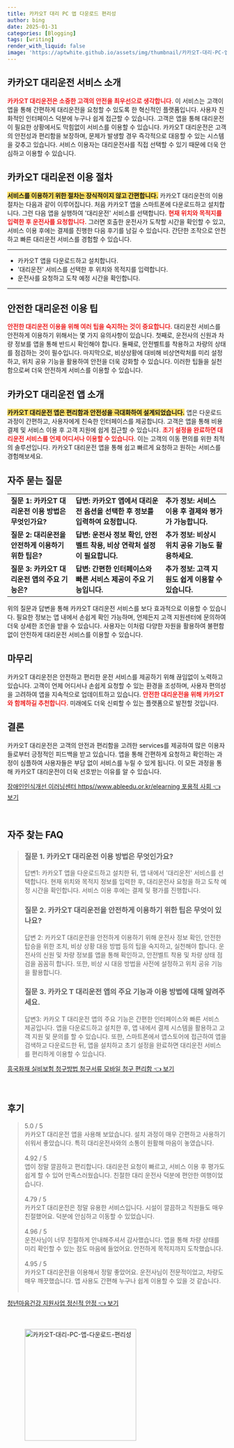 ```yaml
---
title: 카카오T 대리 PC 앱 다운로드 편리성
author: bing
date: 2025-01-31
categories: [Blogging]
tags: [writing]
render_with_liquid: false
image: 'https://aptwhite.github.io/assets/img/thumbnail/카카오T-대리-PC-앱-다운로드-편리성.webp'
---
```



<h2 id='카카오T 대리운전 서비스 소개'>카카오T 대리운전 서비스 소개</h2>

<p><b><span style="color: #ee2323;">카카오T 대리운전은 소중한 고객의 안전을 최우선으로 생각합니다.</span></b> 이 서비스는 고객이 앱을 통해 간편하게 대리운전을 요청할 수 있도록 한 혁신적인 플랫폼입니다. 사용자 친화적인 인터페이스 덕분에 누구나 쉽게 접근할 수 있습니다. 고객은 앱을 통해 대리운전이 필요한 상황에서도 막힘없이 서비스를 이용할 수 있습니다. 카카오T 대리운전은 고객의 안전성과 편리함을 보장하며, 문제가 발생할 경우 즉각적으로 대응할 수 있는 시스템을 갖추고 있습니다. 서비스 이용자는 대리운전사를 직접 선택할 수 있기 때문에 더욱 안심하고 이용할 수 있습니다.</p>

<h2 id='카카오T 대리운전 이용 절차'>카카오T 대리운전 이용 절차</h2>

<p><b><span style="background-color: #ffe066;">서비스를 이용하기 위한 절차는 장식적이지 않고 간편합니다.</span></b> 카카오T 대리운전의 이용 절차는 다음과 같이 이루어집니다. 처음 카카오T 앱을 스마트폰에 다운로드하고 설치합니다. 그런 다음 앱을 실행하여 '대리운전' 서비스를 선택합니다. <b><span style="color: #ee2323;">현재 위치와 목적지를 입력한 후 운전사를 요청합니다.</span></b> 그러면 호출한 운전사가 도착할 시간을 확인할 수 있고, 서비스 이용 후에는 결제를 진행한 다음 후기를 남길 수 있습니다. 간단한 조작으로 안전하고 빠른 대리운전 서비스를 경험할 수 있습니다.</p>

<hr />

<ul>
    <li>카카오T 앱을 다운로드하고 설치합니다.</li>
    <li>'대리운전' 서비스를 선택한 후 위치와 목적지를 입력합니다.</li>
    <li>운전사를 요청하고 도착 예정 시간을 확인합니다.</li>
</ul>

<hr />

<h2 id='안전한 대리운전 이용 팁'>안전한 대리운전 이용 팁</h2>

<p><b><span style="color: #ee2323;">안전한 대리운전 이용을 위해 여러 팁을 숙지하는 것이 중요합니다.</span></b> 대리운전 서비스를 안전하게 이용하기 위해서는 몇 가지 유의사항이 있습니다. 첫째로, 운전사의 신원과 차량 정보를 앱을 통해 반드시 확인해야 합니다. 둘째로, 안전벨트를 착용하고 차량의 상태를 점검하는 것이 필수입니다. 마지막으로, 비상상황에 대비해 비상연락처를 미리 설정하고, 위치 공유 기능을 활용하여 안전을 더욱 강화할 수 있습니다. 이러한 팁들을 실천함으로써 더욱 안전하게 서비스를 이용할 수 있습니다.</p>

<h2 id='카카오T 대리운전 앱 소개'>카카오T 대리운전 앱 소개</h2>

<p><b><span style="background-color: #ffe066;">카카오T 대리운전 앱은 편리함과 안전성을 극대화하여 설계되었습니다.</span></b> 앱은 다운로드 과정이 간편하고, 사용자에게 친숙한 인터페이스를 제공합니다. 고객은 앱을 통해 비용 결제 및 서비스 이용 후 고객 지원에 쉽게 접근할 수 있습니다. <b><span style="color: #ee2323;">초기 설정을 완료하면 대리운전 서비스를 언제 어디서나 이용할 수 있습니다.</span></b> 이는 고객의 이동 편의를 위한 최적의 솔루션입니다. 카카오T 대리운전 앱을 통해 쉽고 빠르게 요청하고 원하는 서비스를 경험해보세요.</p>

<h2 id='자주 묻는 질문'>자주 묻는 질문</h2>

<table>
    <tr>
        <td><b>질문 1: 카카오T 대리운전 이용 방법은 무엇인가요?</b></td>
        <td><b>답변: 카카오T 앱에서 대리운전 옵션을 선택한 후 정보를 입력하여 요청합니다.</b></td>
        <td><b>추가 정보: 서비스 이용 후 결제와 평가가 가능합니다.</b></td>
    </tr>
    <tr>
        <td><b>질문 2: 대리운전을 안전하게 이용하기 위한 팁은?</b></td>
        <td><b>답변: 운전사 정보 확인, 안전벨트 착용, 비상 연락처 설정이 필요합니다.</b></td>
        <td><b>추가 정보: 비상시 위치 공유 기능도 활용하세요.</b></td>
    </tr>
    <tr>
        <td><b>질문 3: 카카오T 대리운전 앱의 주요 기능은?</b></td>
        <td><b>답변: 간편한 인터페이스와 빠른 서비스 제공이 주요 기능입니다.</b></td>
        <td><b>추가 정보: 고객 지원도 쉽게 이용할 수 있습니다.</b></td>
    </tr>
</table>

<p>위의 질문과 답변을 통해 카카오T 대리운전 서비스를 보다 효과적으로 이용할 수 있습니다. 필요한 정보는 앱 내에서 손쉽게 확인 가능하며, 언제든지 고객 지원센터에 문의하여 더욱 상세한 조언을 받을 수 있습니다. 사용자는 이처럼 다양한 자원을 활용하여 불편함 없이 안전하게 대리운전 서비스를 이용할 수 있습니다.</p>

<h2 id='마무리'>마무리</h2>

<p>카카오T 대리운전은 안전하고 편리한 운전 서비스를 제공하기 위해 끊임없이 노력하고 있습니다. 고객이 언제 어디서나 손쉽게 요청할 수 있는 환경을 조성하며, 사용자 편의성을 고려하여 앱을 지속적으로 업데이트하고 있습니다. <b><span style="color: #ee2323;">안전한 대리운전을 위해 카카오T와 함께하길 추천합니다.</span></b> 미래에도 더욱 신뢰할 수 있는 플랫폼으로 발전할 것입니다.</p>

<h2 id='결론'>결론</h2>

<p>카카오T 대리운전은 고객의 안전과 편리함을 고려한 services를 제공하여 많은 이용자들로부터 긍정적인 피드백을 받고 있습니다. 앱을 통해 간편하게 요청하고 확인하는 과정이 심플하여 사용자들은 부담 없이 서비스를 누릴 수 있게 됩니다. 이 모든 과정을 통해 카카오T 대리운전이 더욱 선호받는 이유를 알 수 있습니다. </p>


<p><a class="click-button" title="장애인인식개선 이러닝센터 https//www.ableedu.or.kr/elearning 포용적 사회" href="https://aptwhite.github.io/posts/%EC%9E%A5%EC%95%A0%EC%9D%B8%EC%9D%B8%EC%8B%9D%EA%B0%9C%EC%84%A0-%EC%9D%B4%EB%9F%AC%EB%8B%9D%EC%84%BC%ED%84%B0-httpswww.ableedu.or.krelearning-%ED%8F%AC%EC%9A%A9%EC%A0%81-%EC%82%AC%ED%9A%8C/" rel="dofollow">장애인인식개선 이러닝센터 https//www.ableedu.or.kr/elearning 포용적 사회 👈 보기</a></p><br>
<h2 id='자주_찾는_FAQ'>자주 찾는 FAQ</h2>
<div itemscope="" itemtype="https://schema.org/FAQPage"> 
<blockquote> 
<div itemscope="" itemprop="mainEntity" itemtype="https://schema.org/Question"> 
<h3 itemprop="name">질문 1. 카카오T 대리운전 이용 방법은 무엇인가요?</h3> 
<div itemscope="" itemprop="acceptedAnswer" itemtype="https://schema.org/Answer"> 
<span itemprop="text"> 
<p>답변1: 카카오T 앱을 다운로드하고 설치한 뒤, 앱 내에서 '대리운전' 서비스를 선택합니다. 현재 위치와 목적지 정보를 입력한 후, 대리운전사 요청을 하고 도착 예정 시간을 확인합니다. 서비스 이용 후에는 결제 및 평가를 진행합니다.</p> 
</span> 
</div> 
</div> 

<div itemscope="" itemprop="mainEntity" itemtype="https://schema.org/Question"> 
<h3 itemprop="name">질문 2. 카카오T 대리운전을 안전하게 이용하기 위한 팁은 무엇이 있나요?</h3> 
<div itemscope="" itemprop="acceptedAnswer" itemtype="https://schema.org/Answer"> 
<span itemprop="text"> 
<p>답변 2: 카카오T 대리운전을 안전하게 이용하기 위해 운전사 정보 확인, 안전한 탑승을 위한 조치, 비상 상황 대응 방법 등의 팁을 숙지하고, 실천해야 합니다. 운전사의 신원 및 차량 정보를 앱을 통해 확인하고, 안전벨트 착용 및 차량 상태 점검을 꼼꼼히 합니다. 또한, 비상 시 대응 방법을 사전에 설정하고 위치 공유 기능을 활용합니다.</p> 
</span> 
</div> 
</div> 

<div itemscope="" itemprop="mainEntity" itemtype="https://schema.org/Question"> 
<h3 itemprop="name">질문 3. 카카오 T 대리운전 앱의 주요 기능과 이용 방법에 대해 알려주세요.</h3> 
<div itemscope="" itemprop="acceptedAnswer" itemtype="https://schema.org/Answer"> 
<span itemprop="text"> 
<p>답변3: 카카오 T 대리운전 앱의 주요 기능은 간편한 인터페이스와 빠른 서비스 제공입니다. 앱을 다운로드하고 설치한 후, 앱 내에서 결제 시스템을 활용하고 고객 지원 및 문의를 할 수 있습니다. 또한, 스마트폰에서 앱스토어에 접근하여 앱을 검색하고 다운로드한 뒤, 앱을 설치하고 초기 설정을 완료하면 대리운전 서비스를 편리하게 이용할 수 있습니다.</p> 
</span> 
</div> 
</div> 
</blockquote> 
</div>
<p><a class="click-button" title="흥국화재 실비보험 청구방법 청구서류 모바일 청구 편리함" href="https://aptwhite.github.io/posts/%ED%9D%A5%EA%B5%AD%ED%99%94%EC%9E%AC-%EC%8B%A4%EB%B9%84%EB%B3%B4%ED%97%98-%EC%B2%AD%EA%B5%AC%EB%B0%A9%EB%B2%95-%EC%B2%AD%EA%B5%AC%EC%84%9C%EB%A5%98-%EB%AA%A8%EB%B0%94%EC%9D%BC-%EC%B2%AD%EA%B5%AC-%ED%8E%B8%EB%A6%AC%ED%95%A8/" rel="dofollow">흥국화재 실비보험 청구방법 청구서류 모바일 청구 편리함 👈 보기</a></p><br>
<h2 id='후기'>후기</h2>
<div itemscope itemtype="https://schema.org/Product">
  <blockquote>
  <div itemprop="review" itemscope itemtype="https://schema.org/Review">
      <div itemprop="reviewRating" itemscope itemtype="https://schema.org/Rating"> <span itemprop="ratingValue">5.0</span> / <span itemprop="bestRating">5</span> </div>
      <span itemprop="reviewBody">카카오T 대리운전 앱을 사용해 보았습니다. 설치 과정이 매우 간편하고 사용하기 쉬워서 좋았습니다. 특히 대리운전사와의 소통이 원활해 마음이 놓였습니다.</span>
  </div>
  <br>
  <div itemprop="review" itemscope itemtype="https://schema.org/Review">
      <div itemprop="reviewRating" itemscope itemtype="https://schema.org/Rating"> <span itemprop="ratingValue">4.92</span> / <span itemprop="bestRating">5</span> </div>
      <span itemprop="reviewBody">앱이 정말 깔끔하고 편리합니다. 대리운전 요청이 빠르고, 서비스 이용 후 평가도 쉽게 할 수 있어 만족스러웠습니다. 친절한 대리 운전사 덕분에 편안한 여행이었습니다.</span>
  </div>
  <br>
  <div itemprop="review" itemscope itemtype="https://schema.org/Review">
      <div itemprop="reviewRating" itemscope itemtype="https://schema.org/Rating"> <span itemprop="ratingValue">4.79</span> / <span itemprop="bestRating">5</span> </div>
      <span itemprop="reviewBody">카카오T 대리운전은 정말 유용한 서비스입니다. 시설이 깔끔하고 직원들도 매우 친절했어요. 덕분에 안심하고 이동할 수 있었습니다.</span>
  </div>
  <br>
  <div itemprop="review" itemscope itemtype="https://schema.org/Review">
      <div itemprop="reviewRating" itemscope itemtype="https://schema.org/Rating"> <span itemprop="ratingValue">4.96</span> / <span itemprop="bestRating">5</span> </div>
      <span itemprop="reviewBody">운전사님이 너무 친절하게 안내해주셔서 감사했습니다. 앱을 통해 차량 상태를 미리 확인할 수 있는 점도 마음에 들었어요. 안전하게 목적지까지 도착했습니다.</span>
  </div>
  <br>
  <div itemprop="review" itemscope itemtype="https://schema.org/Review">
      <div itemprop="reviewRating" itemscope itemtype="https://schema.org/Rating"> <span itemprop="ratingValue">4.95</span> / <span itemprop="bestRating">5</span> </div>
      <span itemprop="reviewBody">카카오T 대리운전을 이용해서 정말 좋았어요. 운전사님이 전문적이었고, 차량도 매우 깨끗했습니다. 앱 사용도 간편해 누구나 쉽게 이용할 수 있을 것 같습니다.</span>
  </div>
  <br>
  </blockquote>
</div>
<p><a class="click-button" title="청년마음건강 지원사업 정신적 안정" href="https://aptwhite.github.io/posts/%EC%B2%AD%EB%85%84%EB%A7%88%EC%9D%8C%EA%B1%B4%EA%B0%95-%EC%A7%80%EC%9B%90%EC%82%AC%EC%97%85-%EC%A0%95%EC%8B%A0%EC%A0%81-%EC%95%88%EC%A0%95/" rel="dofollow">청년마음건강 지원사업 정신적 안정 👈 보기</a></p><br>
<figure class="image"><img src="https://aptwhite.github.io/assets/img/thumbnail/카카오T-대리-PC-앱-다운로드-편리성.webp" alt="카카오T-대리-PC-앱-다운로드-편리성" width="256" height="256"></figure>